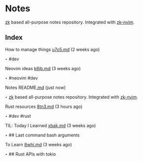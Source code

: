# Notes

[zk](https://github.com/sirupsen/zk) based all-purpose notes repository.
Integrated with [zk-nvim](https://github.com/mickael-menu/zk-nvim).


## Index

How to manage things [u7o5.md](u7o5.md) (2 weeks ago)

  ‣ #dev

Neovim ideas [k6jb.md](k6jb.md) (3 weeks ago)

  ‣ #neovim
    #dev

Notes README[.md](.md) (just now)

  ‣ [zk](https://github.com/sirupsen/zk) based all-purpose notes repository.
    Integrated with [zk-nvim](https://github.com/mickael-menu/zk-nvim).

Rust resources [8tn3.md](8tn3.md) (3 hours ago)

  ‣ #dev
    #rust

TIL: Today I Learned [xbak.md](xbak.md) (3 weeks ago)

  ‣ ## Last command bash arguments

To Learn [8whi.md](8whi.md) (3 weeks ago)

  ‣ ## Rust APIs with tokio


